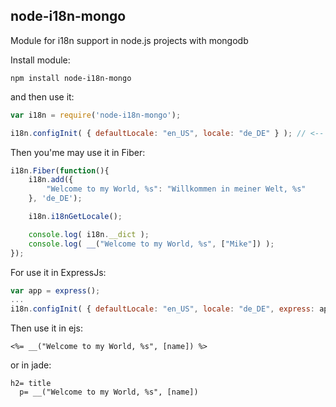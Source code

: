 node-i18n-mongo
---------

Module for i18n support in node.js projects with mongodb

Install module:
```
npm install node-i18n-mongo
```
and then use it:
```js
var i18n = require('node-i18n-mongo');

i18n.configInit( { defaultLocale: "en_US", locale: "de_DE" } ); // <-- init config, mongo connect and global function apply
```
Then you'me may use it in Fiber:
```js
i18n.Fiber(function(){
	i18n.add({
        "Welcome to my World, %s": "Willkommen in meiner Welt, %s"
    }, 'de_DE');

    i18n.i18nGetLocale();

    console.log( i18n.__dict );
    console.log( __("Welcome to my World, %s", ["Mike"]) );
});
```
For use it in ExpressJs:
```js
var app = express();
...
i18n.configInit( { defaultLocale: "en_US", locale: "de_DE", express: app } );
```
Then use it in ejs:
```ejs
<%= __("Welcome to my World, %s", [name]) %>
```
or in jade:
```jade
h2= title
  p= __("Welcome to my World, %s", [name])
```